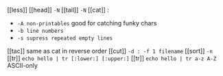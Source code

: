 [[less]]
[[head]] `-N`
[[tail]] `-N`
[[cat]] :
 * `-A non-printables` good for catching funky chars
 * `-b line numbers`
 * `-s supress repeated empty lines`

[[tac]] same as cat in reverse order
[[cut]] `-d : -f 1 filename`
[[sort]] `-n `
[[tr]] `echo hello | tr [:lower:] [:upper:]`
[[tr]] `echo hello | tr a-z A-Z` ASCII-only
